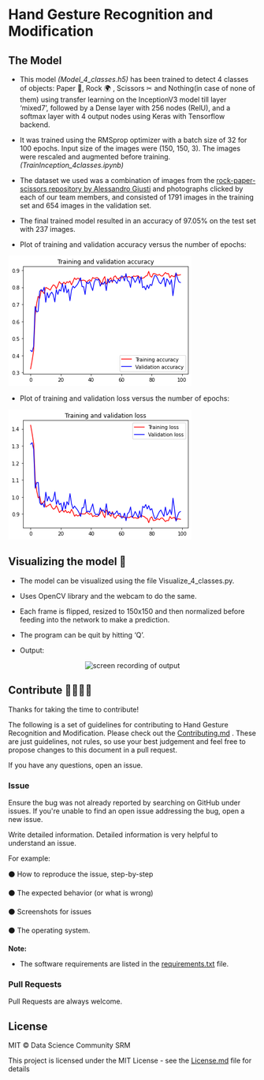 # Hand Gesture Recognition and Modification
 
## The Model
- This model _(Model_4_classes.h5)_ has been trained to detect 4 classes of objects: Paper 📜, Rock 🌍 , Scissors ✂ and Nothing(in case of none of them) using transfer learning on the InceptionV3 model till layer ‘mixed7’, followed by a Dense layer with 256 nodes (RelU), and a softmax layer with 4 output nodes using Keras with Tensorflow backend. 

- It was trained using the RMSprop optimizer with a batch size of 32 for 100 epochs. Input size of the images were (150, 150, 3). The images were rescaled and augmented before training. _(TrainInception_4classes.ipynb)_

- The dataset we used was a combination of images from the [rock-paper-scissors repository by Alessandro Giusti](https://github.com/alessandro-giusti/rock-paper-scissors/tree/master/datasets/final) and photographs clicked by each of our team members, and consisted of 1791 images in the training set and 654 images in the validation set.

- The final trained model resulted in an accuracy of 97.05% on the test set with 237 images.

- Plot of training and validation accuracy versus the number of epochs:

![Plot of training and validation accuracy versus the number of epochs.](Graphs_Results/accuracy_vs_epochs.png)

- Plot of training and validation loss versus the number of epochs:

![Plot of training and validation loss versus the number of epochs.](Graphs_Results/loss_vs_epochs.png)

## Visualizing the model 👀

- The model can be visualized using the file Visualize_4_classes.py.

- Uses OpenCV library and the webcam to do the same.

- Each frame is flipped, resized to 150x150 and then normalized before feeding into the network to make a prediction. 

- The program can be quit by hitting ‘Q’.

- Output:
<p align="center">
  <img src="Graphs_Results/screen_recording.gif" alt="screen recording of output" width="576" height="324">
</p>

## Contribute 👨‍👨‍👧‍👦

Thanks for taking the time to contribute!

The following is a set of guidelines for contributing to Hand Gesture Recognition and Modification. Please check out the [Contributing.md](https://github.com/Data-Science-Community-SRM/hand-gesture-recognition-and-modification/blob/master/Contributing.md) . These are just guidelines, not rules, so use your best judgement and feel free to propose changes to this document in a pull request.

If you have any questions, open an issue.

### Issue 

Ensure the bug was not already reported by searching on GitHub under issues. If you're unable to find an open issue addressing the bug, open a new issue.

Write detailed information. Detailed information is very helpful to understand an issue.

For example:

⚫ How to reproduce the issue, step-by-step

⚫ The expected behavior (or what is wrong)

⚫ Screenshots for issues

⚫ The operating system.


**Note:**

- The software requirements are listed in the [requirements.txt](https://github.com/Data-Science-Community-SRM/hand-gesture-recognition-and-modification/blob/master/requirements.txt) file.

### Pull Requests

Pull Requests are always welcome.

## License

MIT © Data Science Community SRM

This project is licensed under the MIT License - see the [License.md](https://github.com/Data-Science-Community-SRM/hand-gesture-recognition-and-modification/blob/master/License.md) file for details

